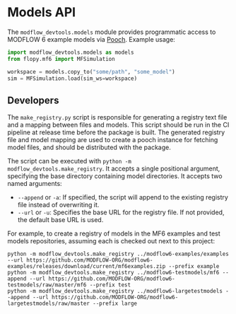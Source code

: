 # Models API

The `modflow_devtools.models` module provides programmatic access to MODFLOW 6 example models via [Pooch](https://www.fatiando.org/pooch/latest/index.html). Example usage:

```python
import modflow_devtools.models as models
from flopy.mf6 import MFSimulation

workspace = models.copy_to("some/path", "some_model")
sim = MFSimulation.load(sim_ws=workspace)
```

## Developers

The `make_registry.py` script is responsible for generating a registry text file and a mapping between files and models. This script should be run in the CI pipeline at release time before the package is built. The generated registry file and model mapping are used to create a pooch instance for fetching model files, and should be distributed with the package.

The script can be executed with `python -m modflow_devtools.make_registry`. It accepts a single positional argument, specifying the base directory containing model directories. It accepts two named arguments:

- `--append` or `-a`: If specified, the script will append to the existing registry file instead of overwriting it.
- `--url` or `-u`: Specifies the base URL for the registry file. If not provided, the default base URL is used.

For example, to create a registry of models in the MF6 examples and test models repositories, assuming each is checked out next to this project:

```shell
python -m modflow_devtools.make_registry ../modflow6-examples/examples --url https://github.com/MODFLOW-ORG/modflow6-examples/releases/download/current/mf6examples.zip --prefix example
python -m modflow_devtools.make_registry ../modflow6-testmodels/mf6 --append --url https://github.com/MODFLOW-ORG/modflow6-testmodels/raw/master/mf6 --prefix test
python -m modflow_devtools.make_registry ../modflow6-largetestmodels --append --url https://github.com/MODFLOW-ORG/modflow6-largetestmodels/raw/master --prefix large
```
